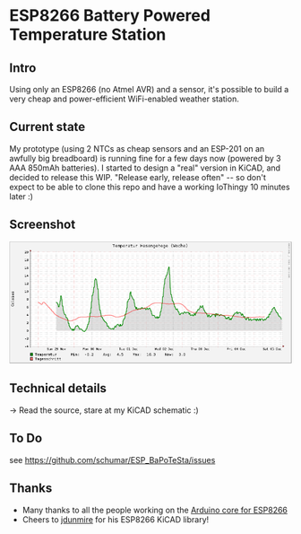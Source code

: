 #  ESP8266 Battery Powered Temperature Station

## Intro

Using only an ESP8266 (no Atmel AVR) and a sensor, it's possible to build a very cheap and power-efficient WiFi-enabled weather station.

## Current state

My prototype (using 2 NTCs as cheap sensors and an ESP-201 on an awfully big breadboard) is running fine for a few days now
(powered by 3 AAA 850mAh batteries). I started to design a "real" version in KiCAD, and decided to release this WIP.
"Release early, release often" -- so don't expect to be able to clone this repo and have a working IoThingy 10 minutes later :)

## Screenshot

![RRD Graph](https://github.com/schumar/ESP_BaPoTeSta/raw/master/docs/temp-weekly.png)

## Technical details

-> Read the source, stare at my KiCAD schematic :)

## To Do

see https://github.com/schumar/ESP_BaPoTeSta/issues

## Thanks

* Many thanks to all the people working on the [Arduino core for ESP8266](https://github.com/esp8266/Arduino)
* Cheers to [jdunmire](https://github.com/jdunmire/kicad-ESP8266) for his ESP8266 KiCAD library!
